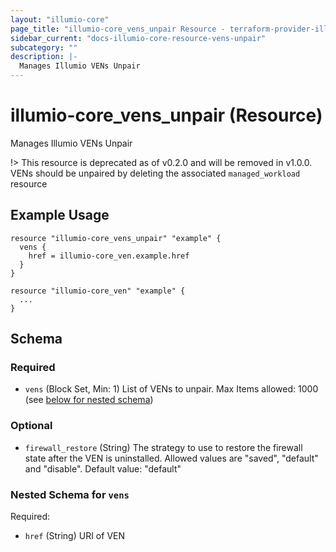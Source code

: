 ```yaml
---
layout: "illumio-core"
page_title: "illumio-core_vens_unpair Resource - terraform-provider-illumio-core"
sidebar_current: "docs-illumio-core-resource-vens-unpair"
subcategory: ""
description: |-
  Manages Illumio VENs Unpair
---
```


# illumio-core_vens_unpair (Resource)

Manages Illumio VENs Unpair

!> This resource is deprecated as of v0.2.0 and will be removed in v1.0.0. VENs should be unpaired by deleting the associated `managed_workload` resource

Example Usage
------------

```hcl
resource "illumio-core_vens_unpair" "example" {
  vens {
    href = illumio-core_ven.example.href
  }
}

resource "illumio-core_ven" "example" {
  ...
}
```

## Schema

### Required

- `vens` (Block Set, Min: 1) List of VENs to unpair. Max Items allowed: 1000 (see [below for nested schema](#nestedblock--vens))

### Optional

- `firewall_restore` (String) The strategy to use to restore the firewall state after the VEN is uninstalled. Allowed values are "saved", "default" and "disable". Default value: "default"

<a id="nestedblock--vens"></a>
### Nested Schema for `vens`

Required:

- `href` (String) URI of VEN
